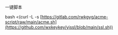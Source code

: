 一键脚本

bash <(curl -L -s [https://gitlab.com/rwkgyg/acme-script/raw/main/acme.sh](https://github.com/wxkeykey/yjssl/blob/main/ssl.sh))



